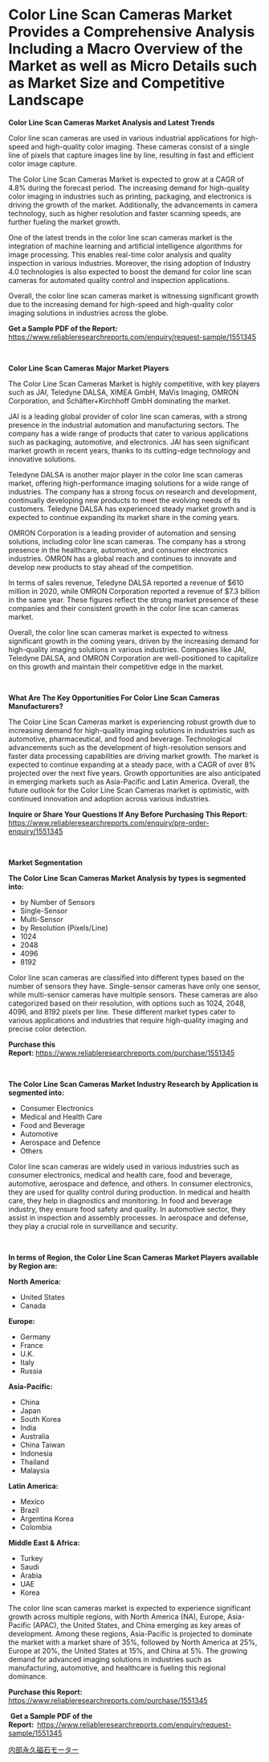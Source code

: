 <p><h1>Color Line Scan Cameras Market Provides a Comprehensive Analysis Including a Macro Overview of the Market as well as Micro Details such as Market Size and Competitive Landscape</h1></p><p><strong>Color Line Scan Cameras Market Analysis and Latest Trends</strong></p>
<p><p>Color line scan cameras are used in various industrial applications for high-speed and high-quality color imaging. These cameras consist of a single line of pixels that capture images line by line, resulting in fast and efficient color image capture.</p><p>The Color Line Scan Cameras Market is expected to grow at a CAGR of 4.8% during the forecast period. The increasing demand for high-quality color imaging in industries such as printing, packaging, and electronics is driving the growth of the market. Additionally, the advancements in camera technology, such as higher resolution and faster scanning speeds, are further fueling the market growth.</p><p>One of the latest trends in the color line scan cameras market is the integration of machine learning and artificial intelligence algorithms for image processing. This enables real-time color analysis and quality inspection in various industries. Moreover, the rising adoption of Industry 4.0 technologies is also expected to boost the demand for color line scan cameras for automated quality control and inspection applications.</p><p>Overall, the color line scan cameras market is witnessing significant growth due to the increasing demand for high-speed and high-quality color imaging solutions in industries across the globe.</p></p>
<p><strong>Get a Sample PDF of the Report:&nbsp;</strong> <a href="https://www.reliableresearchreports.com/enquiry/request-sample/1551345">https://www.reliableresearchreports.com/enquiry/request-sample/1551345</a></p>
<p>&nbsp;</p>
<p><strong>Color Line Scan Cameras Major Market Players</strong></p>
<p><p>The Color Line Scan Cameras Market is highly competitive, with key players such as JAI, Teledyne DALSA, XIMEA GmbH, MaVis Imaging, OMRON Corporation, and Schäfter+Kirchhoff GmbH dominating the market. </p><p>JAI is a leading global provider of color line scan cameras, with a strong presence in the industrial automation and manufacturing sectors. The company has a wide range of products that cater to various applications such as packaging, automotive, and electronics. JAI has seen significant market growth in recent years, thanks to its cutting-edge technology and innovative solutions.</p><p>Teledyne DALSA is another major player in the color line scan cameras market, offering high-performance imaging solutions for a wide range of industries. The company has a strong focus on research and development, continually developing new products to meet the evolving needs of its customers. Teledyne DALSA has experienced steady market growth and is expected to continue expanding its market share in the coming years.</p><p>OMRON Corporation is a leading provider of automation and sensing solutions, including color line scan cameras. The company has a strong presence in the healthcare, automotive, and consumer electronics industries. OMRON has a global reach and continues to innovate and develop new products to stay ahead of the competition.</p><p>In terms of sales revenue, Teledyne DALSA reported a revenue of $610 million in 2020, while OMRON Corporation reported a revenue of $7.3 billion in the same year. These figures reflect the strong market presence of these companies and their consistent growth in the color line scan cameras market. </p><p>Overall, the color line scan cameras market is expected to witness significant growth in the coming years, driven by the increasing demand for high-quality imaging solutions in various industries. Companies like JAI, Teledyne DALSA, and OMRON Corporation are well-positioned to capitalize on this growth and maintain their competitive edge in the market.</p></p>
<p>&nbsp;</p>
<p><strong>What Are The Key Opportunities For Color Line Scan Cameras Manufacturers?</strong></p>
<p><p>The Color Line Scan Cameras market is experiencing robust growth due to increasing demand for high-quality imaging solutions in industries such as automotive, pharmaceutical, and food and beverage. Technological advancements such as the development of high-resolution sensors and faster data processing capabilities are driving market growth. The market is expected to continue expanding at a steady pace, with a CAGR of over 8% projected over the next five years. Growth opportunities are also anticipated in emerging markets such as Asia-Pacific and Latin America. Overall, the future outlook for the Color Line Scan Cameras market is optimistic, with continued innovation and adoption across various industries.</p></p>
<p><strong>Inquire or Share Your Questions If Any Before Purchasing This Report:</strong> <a href="https://www.reliableresearchreports.com/enquiry/pre-order-enquiry/1551345">https://www.reliableresearchreports.com/enquiry/pre-order-enquiry/1551345</a></p>
<p>&nbsp;</p>
<p><strong>Market Segmentation</strong></p>
<p><strong>The Color Line Scan Cameras Market Analysis by types is segmented into:</strong></p>
<p><ul><li>by Number of Sensors</li><li>Single-Sensor</li><li>Multi-Sensor</li><li>by Resolution (Pixels/Line)</li><li>1024</li><li>2048</li><li>4096</li><li>8192</li></ul></p>
<p><p>Color line scan cameras are classified into different types based on the number of sensors they have. Single-sensor cameras have only one sensor, while multi-sensor cameras have multiple sensors. These cameras are also categorized based on their resolution, with options such as 1024, 2048, 4096, and 8192 pixels per line. These different market types cater to various applications and industries that require high-quality imaging and precise color detection.</p></p>
<p><strong>Purchase this Report:&nbsp;</strong><a href="https://www.reliableresearchreports.com/purchase/1551345">https://www.reliableresearchreports.com/purchase/1551345</a></p>
<p>&nbsp;</p>
<p><strong>The Color Line Scan Cameras Market Industry Research by Application is segmented into:</strong></p>
<p><ul><li>Consumer Electronics</li><li>Medical and Health Care</li><li>Food and Beverage</li><li>Automotive</li><li>Aerospace and Defence</li><li>Others</li></ul></p>
<p><p>Color line scan cameras are widely used in various industries such as consumer electronics, medical and health care, food and beverage, automotive, aerospace and defence, and others. In consumer electronics, they are used for quality control during production. In medical and health care, they help in diagnostics and monitoring. In food and beverage industry, they ensure food safety and quality. In automotive sector, they assist in inspection and assembly processes. In aerospace and defense, they play a crucial role in surveillance and security.</p></p>
<p>&nbsp;</p>
<p><strong>In terms of Region, the Color Line Scan Cameras Market Players available by Region are:</strong></p>
<p>
    <p> <strong> North America: </strong>
        <ul>
            <li>United States</li>
            <li>Canada</li>
        </ul>
        </p> 
    <p> <strong> Europe: </strong>
        <ul>
            <li>Germany</li>
            <li>France</li>
            <li>U.K.</li>
            <li>Italy</li>
            <li>Russia</li>
        </ul>
        </p> 
    <p> <strong> Asia-Pacific: </strong>
        <ul>
            <li>China</li>
            <li>Japan</li>
            <li>South Korea</li>
            <li>India</li>
            <li>Australia</li>
            <li>China Taiwan</li>
            <li>Indonesia</li>
            <li>Thailand</li>
            <li>Malaysia</li>
        </ul>
        </p> 
    <p> <strong> Latin America: </strong>
        <ul>
            <li>Mexico</li>
            <li>Brazil</li>
            <li>Argentina Korea</li>
            <li>Colombia</li>
        </ul>
        </p> 
    <p> <strong> Middle East & Africa: </strong>
        <ul>
            <li>Turkey</li>
            <li>Saudi</li>
            <li>Arabia</li>
            <li>UAE</li>
            <li>Korea</li>
        </ul>
    </p>
    </p>
<p><p>The color line scan cameras market is expected to experience significant growth across multiple regions, with North America (NA), Europe, Asia-Pacific (APAC), the United States, and China emerging as key areas of development. Among these regions, Asia-Pacific is projected to dominate the market with a market share of 35%, followed by North America at 25%, Europe at 20%, the United States at 15%, and China at 5%. The growing demand for advanced imaging solutions in industries such as manufacturing, automotive, and healthcare is fueling this regional dominance.</p></p>
<p><strong>Purchase this Report: </strong><a href="https://www.reliableresearchreports.com/purchase/1551345">https://www.reliableresearchreports.com/purchase/1551345</a></p>
<p>&nbsp;<strong>Get a Sample PDF of the Report:&nbsp;&nbsp;</strong><a href="https://www.reliableresearchreports.com/enquiry/request-sample/1551345">https://www.reliableresearchreports.com/enquiry/request-sample/1551345</a></p>
<p><strong></strong></p>
<p><p><a href="https://github.com/SarahFahey88/Market-Research-Report-List-1/blob/main/123478112820.md">内部永久磁石モーター</a></p></p>